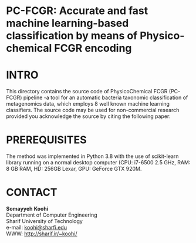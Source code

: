 # PC-FCGR: Accurate and fast machine learning-based classification by means of Physico-chemical FCGR encoding
# INTRO
This directory contains the source code of PhysicoChemical FCGR (PC-FCGR) pipeline -a tool for an automatic bacteria taxonomic classification of metagenomics data, which employs 8 well known machine learning classifiers. The source code may be used for non-commercial research provided you acknowledge the source by citing the following paper:</p>
# PREREQUISITES
The method was implemented in Python 3.8 with the use of scikit-learn library running on a normal desktop computer (CPU: i7-6500 2.5 GHz, RAM: 8 GB RAM, HD: 256GB Lexar, GPU: GeForce GTX 920M. 
# CONTACT

<b>**Somayyeh Koohi**</b> <br>
Department of Computer Engineering <br>
Sharif University of Technology <br>
e-mail: koohi@sharfi.edu <br>
WWW: http://sharif.ir/~koohi/
